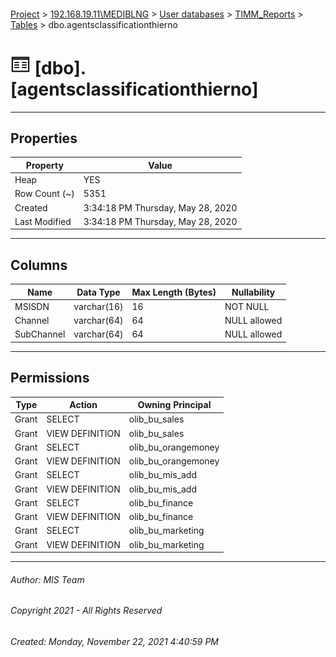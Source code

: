 #### 

[Project](../../../../index.md) > [192.168.19.11\\MEDIBLNG](../../../index.md) > [User databases](../../index.md) > [TIMM_Reports](../index.md) > [Tables](Tables.md) > dbo.agentsclassificationthierno

# ![Tables](../../../../Images/Table32.png) [dbo].[agentsclassificationthierno]

---

## <a name="#properties"></a>Properties

| Property | Value |
|---|---|
| Heap | YES |
| Row Count (~) | 5351 |
| Created | 3:34:18 PM Thursday, May 28, 2020 |
| Last Modified | 3:34:18 PM Thursday, May 28, 2020 |


---

## <a name="#columns"></a>Columns

| Name | Data Type | Max Length (Bytes) | Nullability |
|---|---|---|---|
| MSISDN | varchar(16) | 16 | NOT NULL |
| Channel | varchar(64) | 64 | NULL allowed |
| SubChannel | varchar(64) | 64 | NULL allowed |


---

## <a name="#permissions"></a>Permissions

| Type | Action | Owning Principal |
|---|---|---|
| Grant | SELECT | olib_bu_sales |
| Grant | VIEW DEFINITION | olib_bu_sales |
| Grant | SELECT | olib_bu_orangemoney |
| Grant | VIEW DEFINITION | olib_bu_orangemoney |
| Grant | SELECT | olib_bu_mis_add |
| Grant | VIEW DEFINITION | olib_bu_mis_add |
| Grant | SELECT | olib_bu_finance |
| Grant | VIEW DEFINITION | olib_bu_finance |
| Grant | SELECT | olib_bu_marketing |
| Grant | VIEW DEFINITION | olib_bu_marketing |


---

###### Author:  MIS Team

###### Copyright 2021 - All Rights Reserved

###### Created: Monday, November 22, 2021 4:40:59 PM

